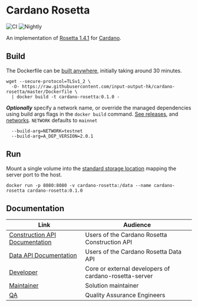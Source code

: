 # Cardano Rosetta
![CI](https://github.com/input-output-hk/cardano-rosetta/workflows/CI/badge.svg) ![Nightly](https://github.com/input-output-hk/cardano-rosetta/workflows/Nightly/badge.svg)

An implementation of [Rosetta 1.4.1] for [Cardano].

## Build

The Dockerfile can be [built anywhere], initially taking around 30 minutes. 

```console
wget --secure-protocol=TLSv1_2 \
  -O- https://raw.githubusercontent.com/input-output-hk/cardano-rosetta/master/Dockerfile \
  | docker build -t cardano-rosetta:0.1.0 -
```

**_Optionally_**  specify a network name, or override the managed dependencies using build args
flags in the `docker build` command. [See releases](docs/MAINTAINER.md#Internal-Software), and 
[networks](config/network). `NETWORK` defaults to `mainnet`

```console
  --build-arg=NETWORK=testnet
  --build-arg=A_DEP_VERSION=2.0.1
```

## Run

Mount a single volume into the [standard storage location](https://www.rosetta-api.org/docs/standard_storage_location.html) 
mapping the server port to the host.

```console
docker run -p 8080:8080 -v cardano-rosetta:/data --name cardano-rosetta cardano-rosetta:0.1.0 
```
## Documentation

| Link                                                                                               | Audience                                                     |
| ---                                                                                                | ---                                                          |
| [Construction API Documentation]                                                                   | Users of the Cardano Rosetta Construction API                |
| [Data API Documentation]                                                                           | Users of the Cardano Rosetta Data API                        |
| [Developer]                                                                                        | Core or external developers of cardano-rosetta-server        |
| [Maintainer]                                                                                       | Solution maintainer                                          |
| [QA]                                                                                               | Quality Assurance Engineers                                  |

[Rosetta 1.4.1]: https://www.rosetta-api.org/docs/1.4.1/welcome.html
[Cardano]: https://cardano.org/
[built anywhere]: https://www.rosetta-api.org/docs/node_deployment.html#build-anywhere
[Construction API Documentation]: https://www.rosetta-api.org/docs/construction_api_introduction.html
[Data API Documentation]: https://www.rosetta-api.org/docs/data_api_introduction.html
[Developer]: cardano-rosetta-server/README.md
[Maintainer]: docs/MAINTAINER.md
[QA]: docs/QA.md
